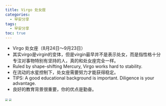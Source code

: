 ```yaml
---
title: Virgo 处女座
categories:
  - 早安分享
tags:
  - 早安分享
toc: true 
---
```



- Virgo 处女座（8月24日～9月23日）
- 其实virgo是virgin的变体，但是virgin最早并不是表示处女，而是指性格十分专注对事物特别有坚持的人，真的和处女座完全一样。
- Ruled by shape-shifting Mercury, Virgo works hard to stability.
- 在流动的水星控制下，处女座需要努力才能获得稳定。
- TIPS: A good educational background is important. Diligence is your advantage.
- 良好的教育背景很重要，你的优点是勤奋。


<img src="/img/chunv01.png" style="zoom:50%;" />
<img src="/img/chunv02.png" style="zoom:50%;" />